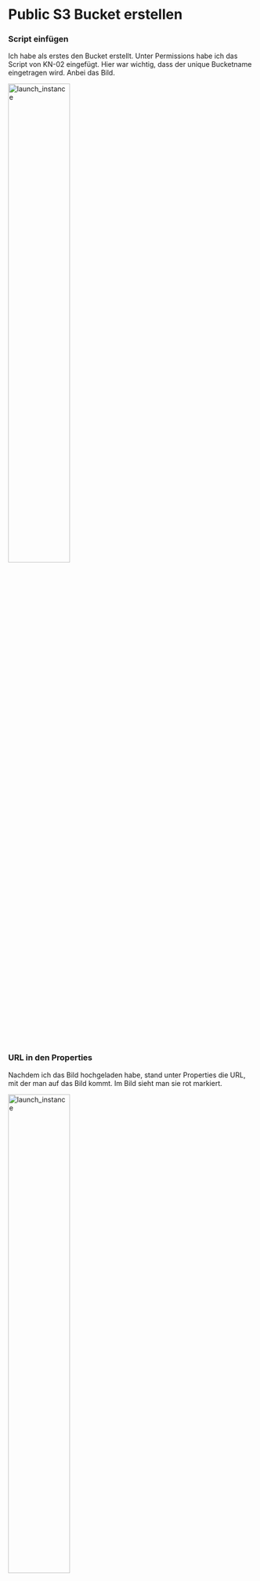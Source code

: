 
# Public S3 Bucket erstellen

### Script einfügen

Ich habe als erstes den Bucket erstellt. Unter Permissions habe ich das Script von KN-02 eingefügt. Hier war wichtig, dass der unique Bucketname eingetragen wird. Anbei das Bild. 

<img width=50% height=50% alt="launch_instance" src="https://github.com/user-attachments/assets/9c133f6e-a306-4bbe-b39b-d235f1ed7375">

### URL in den Properties

Nachdem ich das Bild hochgeladen habe, stand unter Properties die URL, mit der man auf das Bild kommt. Im Bild sieht man sie rot markiert.  

<img width=50% height=50% alt="launch_instance" src="https://github.com/user-attachments/assets/f5f67eb0-e936-491e-8474-1496546128a3">

### Beweisbild

Das wäre noch das Beweisbild, dass man mit der URL auf das Bild kommt. Anbei noch die URL, um es selber zu sehen. 

<img width=50% height=50% alt="launch_instance" src="https://github.com/user-attachments/assets/cf6fb83e-5d8e-42f2-875b-ded42ecb8acd">

**URL:** https://tbzstoragekulici.s3.amazonaws.com/Cloud_Computing.jpg
<<<<<<< HEAD

### Nachteile der Speicherart

Objekte so zu speichern ist flexibel und praktisch. Aber wenn man 100 Bilder hat, muss man 100 verschiedene Links öffnen, was es sehr umständlich macht, diese Speicherart zu nutzen. 
=======
>>>>>>> origin/main
